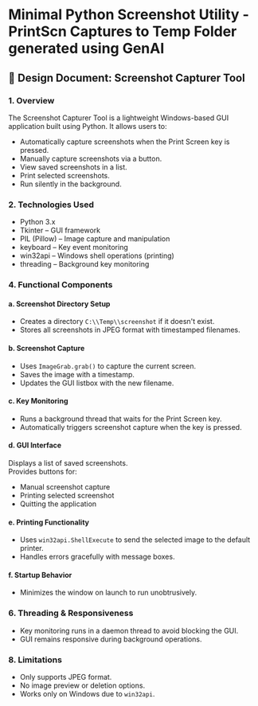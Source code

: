
# Minimal Python Screenshot Utility - PrintScn Captures to Temp Folder generated using GenAI

## 📘 Design Document: Screenshot Capturer Tool

### 1. Overview
The Screenshot Capturer Tool is a lightweight Windows-based GUI application built using Python. It allows users to:

- Automatically capture screenshots when the Print Screen key is pressed.
- Manually capture screenshots via a button.
- View saved screenshots in a list.
- Print selected screenshots.
- Run silently in the background.

### 2. Technologies Used
- Python 3.x
- Tkinter – GUI framework
- PIL (Pillow) – Image capture and manipulation
- keyboard – Key event monitoring
- win32api – Windows shell operations (printing)
- threading – Background key monitoring

### 4. Functional Components

#### a. Screenshot Directory Setup
- Creates a directory `C:\\Temp\\screenshot` if it doesn't exist.
- Stores all screenshots in JPEG format with timestamped filenames.

#### b. Screenshot Capture
- Uses `ImageGrab.grab()` to capture the current screen.
- Saves the image with a timestamp.
- Updates the GUI listbox with the new filename.

#### c. Key Monitoring
- Runs a background thread that waits for the Print Screen key.
- Automatically triggers screenshot capture when the key is pressed.

#### d. GUI Interface
Displays a list of saved screenshots.  
Provides buttons for:
- Manual screenshot capture
- Printing selected screenshot
- Quitting the application

#### e. Printing Functionality
- Uses `win32api.ShellExecute` to send the selected image to the default printer.
- Handles errors gracefully with message boxes.

#### f. Startup Behavior
- Minimizes the window on launch to run unobtrusively.

### 6. Threading & Responsiveness
- Key monitoring runs in a daemon thread to avoid blocking the GUI.
- GUI remains responsive during background operations.

### 8. Limitations
- Only supports JPEG format.
- No image preview or deletion options.
- Works only on Windows due to `win32api`.


